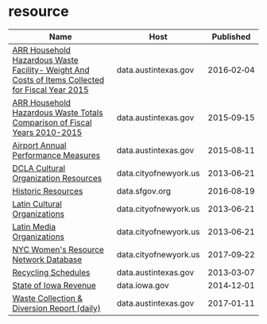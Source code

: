 # resource

Name | Host | Published
---- | ---- | ---------
[ARR Household Hazardous Waste Facility- Weight And Costs of Items Collected for Fiscal Year 2015](../datasets/jnev-h7d5.md) | data.austintexas.gov | 2016&#x2011;02&#x2011;04
[ARR Household Hazardous Waste Totals Comparison of Fiscal Years 2010-2015](../datasets/cje8-pznp.md) | data.austintexas.gov | 2015&#x2011;09&#x2011;15
[Airport Annual Performance Measures](../datasets/x4vz-3xdy.md) | data.austintexas.gov | 2015&#x2011;08&#x2011;11
[DCLA Cultural Organization Resources](../datasets/rb2h-bgai.md) | data.cityofnewyork.us | 2013&#x2011;06&#x2011;21
[Historic Resources](../datasets/mea5-sr74.md) | data.sfgov.org | 2016&#x2011;08&#x2011;19
[Latin Cultural Organizations](../datasets/799n-b76v.md) | data.cityofnewyork.us | 2013&#x2011;06&#x2011;21
[Latin Media Organizations](../datasets/9z9b-6hvk.md) | data.cityofnewyork.us | 2013&#x2011;06&#x2011;21
[NYC Women's Resource Network Database](../datasets/pqg4-dm6b.md) | data.cityofnewyork.us | 2017&#x2011;09&#x2011;22
[Recycling Schedules](../datasets/rfif-mmvg.md) | data.austintexas.gov | 2013&#x2011;03&#x2011;07
[State of Iowa Revenue](../datasets/urps-v5ck.md) | data.iowa.gov | 2014&#x2011;12&#x2011;01
[Waste Collection & Diversion Report (daily)](../datasets/mbnu-4wq9.md) | data.austintexas.gov | 2017&#x2011;01&#x2011;11

